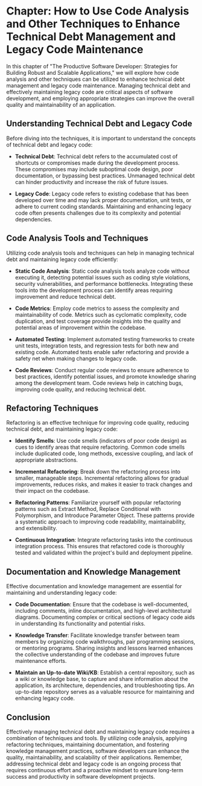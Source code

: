 Chapter: How to Use Code Analysis and Other Techniques to Enhance Technical Debt Management and Legacy Code Maintenance
=======================================================================================================================

In this chapter of "The Productive Software Developer: Strategies for Building Robust and Scalable Applications," we will explore how code analysis and other techniques can be utilized to enhance technical debt management and legacy code maintenance. Managing technical debt and effectively maintaining legacy code are critical aspects of software development, and employing appropriate strategies can improve the overall quality and maintainability of an application.

Understanding Technical Debt and Legacy Code
--------------------------------------------

Before diving into the techniques, it is important to understand the concepts of technical debt and legacy code:

* **Technical Debt**: Technical debt refers to the accumulated cost of shortcuts or compromises made during the development process. These compromises may include suboptimal code design, poor documentation, or bypassing best practices. Unmanaged technical debt can hinder productivity and increase the risk of future issues.

* **Legacy Code**: Legacy code refers to existing codebase that has been developed over time and may lack proper documentation, unit tests, or adhere to current coding standards. Maintaining and enhancing legacy code often presents challenges due to its complexity and potential dependencies.

Code Analysis Tools and Techniques
----------------------------------

Utilizing code analysis tools and techniques can help in managing technical debt and maintaining legacy code efficiently:

* **Static Code Analysis**: Static code analysis tools analyze code without executing it, detecting potential issues such as coding style violations, security vulnerabilities, and performance bottlenecks. Integrating these tools into the development process can identify areas requiring improvement and reduce technical debt.

* **Code Metrics**: Employ code metrics to assess the complexity and maintainability of code. Metrics such as cyclomatic complexity, code duplication, and test coverage provide insights into the quality and potential areas of improvement within the codebase.

* **Automated Testing**: Implement automated testing frameworks to create unit tests, integration tests, and regression tests for both new and existing code. Automated tests enable safer refactoring and provide a safety net when making changes to legacy code.

* **Code Reviews**: Conduct regular code reviews to ensure adherence to best practices, identify potential issues, and promote knowledge sharing among the development team. Code reviews help in catching bugs, improving code quality, and reducing technical debt.

Refactoring Techniques
----------------------

Refactoring is an effective technique for improving code quality, reducing technical debt, and maintaining legacy code:

* **Identify Smells**: Use code smells (indicators of poor code design) as cues to identify areas that require refactoring. Common code smells include duplicated code, long methods, excessive coupling, and lack of appropriate abstractions.

* **Incremental Refactoring**: Break down the refactoring process into smaller, manageable steps. Incremental refactoring allows for gradual improvements, reduces risks, and makes it easier to track changes and their impact on the codebase.

* **Refactoring Patterns**: Familiarize yourself with popular refactoring patterns such as Extract Method, Replace Conditional with Polymorphism, and Introduce Parameter Object. These patterns provide a systematic approach to improving code readability, maintainability, and extensibility.

* **Continuous Integration**: Integrate refactoring tasks into the continuous integration process. This ensures that refactored code is thoroughly tested and validated within the project's build and deployment pipeline.

Documentation and Knowledge Management
--------------------------------------

Effective documentation and knowledge management are essential for maintaining and understanding legacy code:

* **Code Documentation**: Ensure that the codebase is well-documented, including comments, inline documentation, and high-level architectural diagrams. Documenting complex or critical sections of legacy code aids in understanding its functionality and potential risks.

* **Knowledge Transfer**: Facilitate knowledge transfer between team members by organizing code walkthroughs, pair programming sessions, or mentoring programs. Sharing insights and lessons learned enhances the collective understanding of the codebase and improves future maintenance efforts.

* **Maintain an Up-to-date Wiki/KB**: Establish a central repository, such as a wiki or knowledge base, to capture and share information about the application, its architecture, dependencies, and troubleshooting tips. An up-to-date repository serves as a valuable resource for maintaining and enhancing legacy code.

Conclusion
----------

Effectively managing technical debt and maintaining legacy code requires a combination of techniques and tools. By utilizing code analysis, applying refactoring techniques, maintaining documentation, and fostering knowledge management practices, software developers can enhance the quality, maintainability, and scalability of their applications. Remember, addressing technical debt and legacy code is an ongoing process that requires continuous effort and a proactive mindset to ensure long-term success and productivity in software development projects.
